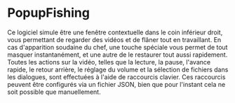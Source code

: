 # PopupFishing
Ce logiciel simule être une fenêtre contextuelle dans le coin inférieur droit, vous permettant de regarder des vidéos et de flâner tout en travaillant. En cas d'apparition soudaine du chef, une touche spéciale vous permet de tout masquer instantanément, et une autre de le restaurer tout aussi rapidement. Toutes les actions sur la vidéo, telles que la lecture, la pause, l'avance rapide, le retour arrière, le réglage du volume et la sélection de fichiers dans les dialogues, sont effectuées à l'aide de raccourcis clavier. Ces raccourcis peuvent être configurés via un fichier JSON, bien que pour l'instant cela ne soit possible que manuellement.
